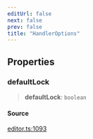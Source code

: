 ```yaml
---
editUrl: false
next: false
prev: false
title: "HandlerOptions"
---
```


## Properties

### defaultLock

> **defaultLock**: `boolean`

#### Source

[editor.ts:1093](https://github.com/dgmjs/dgmjs/blob/main/packages/core/src/editor.ts#L1093)
